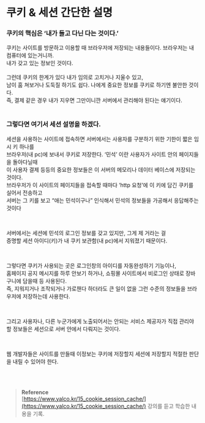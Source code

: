 # 쿠키 & 세션 간단한 설명

### **쿠키의 핵심은 ‘내가 들고 다닌 다는 것이다.’**

쿠키는 사이트를 방문하고 이용할 때 브라우저에 저장되는 내용들이다. 브라우저는 내 컴퓨터에 있는거니까. <br/>내가 갖고 있는 정보인 것이다. <br/><br/>그런데 쿠키의 한계가 있다 내가 임의로 고치거나 지울수 있고, <br/>남이 훔
쳐보거나 도둑질 하기도 쉽다. 나에게 중요한 정보를 쿠키로 하기엔 불안한 것이다. <br/>즉, 결제 같은 경우 내가 지우면 그만이니깐 서버에서 관리해야 된다는 얘기이다. 
<br/><br/>

### **그렇다면 여기서 세션 설명을 하겠다.**

세션을 사용하는 사이트에 접속하면 서버에서는 사용자를 구분하기 위한 기한이 짧은 임시 키 하나를 <br/>브라우저(내 pc)에 보내서 쿠키로 저장한다. ‘민석’ 이란 사용자가 사이트 안의 페이지들을 돌아다닐때 <br/>이 사용자 결제 등등의 중요한 정보들은 이 서버의 메모리나 데이터 베이스에 저장되는것이다. <br/>브라우저가 이 사이트의 페이지들을 접속할 때마다 ‘http 요청’에 이 키에 담긴 쿠키를 실어서 전송하고 <br/>서버는 그 키를 보고 “애는 민석이구나” 인식해서 민석의 정보들을 가공해서 응답해주는 것이다

<br/>

서버에서는 세션에 민석의 로그인 정보를 갖고 있지만, 그게 제 거라는 걸 <br/>증명할 세션 아이디(키)가 내 쿠키 보관함(내  pc)에서 지워졌기 때문이다. 

<br/>

그렇다면 쿠키가 사용되는 곳은 로그인창의 아이디를 자동완성하기 기능이나, <br/>홈페이지 공지 메시지를 하루 안보기 하거나, 쇼핑몰 사이트에서 비로그인 상태로 장바구니에 담을때 등 사용된다. <br/>즉, 지워지거나 조작되거나 가로챈다 하더라도 큰 일이 없을 그런 수준의 정보들을 브라우저에 저장하는데 사용한다.

<br/>

그리고 사용자나, 다른 누군가에게 노출되어서는 안되는 서비스 제공자가 직접 관리야 할 정보들은 세션으로 서버 안에서 다뤄지는 것이다.

<br/>


웹 개발자들은 사이트를 만들때 이정보는 쿠키에 저장할지 세션에 저장할지 적절한 판단을 내릴 수 있어야 한다.

<br/><br/>

>**Reference** 
> <br/> [https://www.yalco.kr/15_cookie_session_cache/](https://www.yalco.kr/15_cookie_session_cache/) 강의를 듣고 학습한 내용을 기록.


